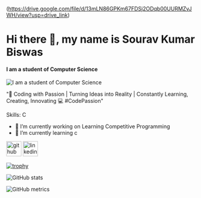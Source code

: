 (https://drive.google.com/file/d/13mLN86GPKm67FDSj2ODqb00UURMZvJWH/view?usp=drive_link)

# Hi there 👋, my name is Sourav Kumar Biswas
#### I am a student of Computer Science
![I am a student of Computer Science](https://drive.google.com/file/d/13mLN86GPKm67FDSj2ODqb00UURMZvJWH/view?usp=drive_link)

"🚀 Coding with Passion | Turning Ideas into Reality | Constantly Learning, Creating, Innovating 💻 #CodePassion"

Skills: C

- 🔭 I’m currently working on Learning Competitive Programming 
- 🌱 I’m currently learning c 


[<img src='https://cdn.jsdelivr.net/npm/simple-icons@3.0.1/icons/github.svg' alt='github' height='40'>](https://github.com/https://github.com/ByteSourav)  [<img src='https://cdn.jsdelivr.net/npm/simple-icons@3.0.1/icons/linkedin.svg' alt='linkedin' height='40'>](https://www.linkedin.com/in/www.linkedin.com/in/sourav-kumar-biswas-68525b27b/)  

[![trophy](https://github-profile-trophy.vercel.app/?username=https://github.com/ByteSourav)](https://github.com/ryo-ma/github-profile-trophy)

![GitHub stats](https://github-readme-stats.vercel.app/api?username=https://github.com/ByteSourav&show_icons=true)  

![GitHub metrics](https://metrics.lecoq.io/https://github.com/ByteSourav)  

